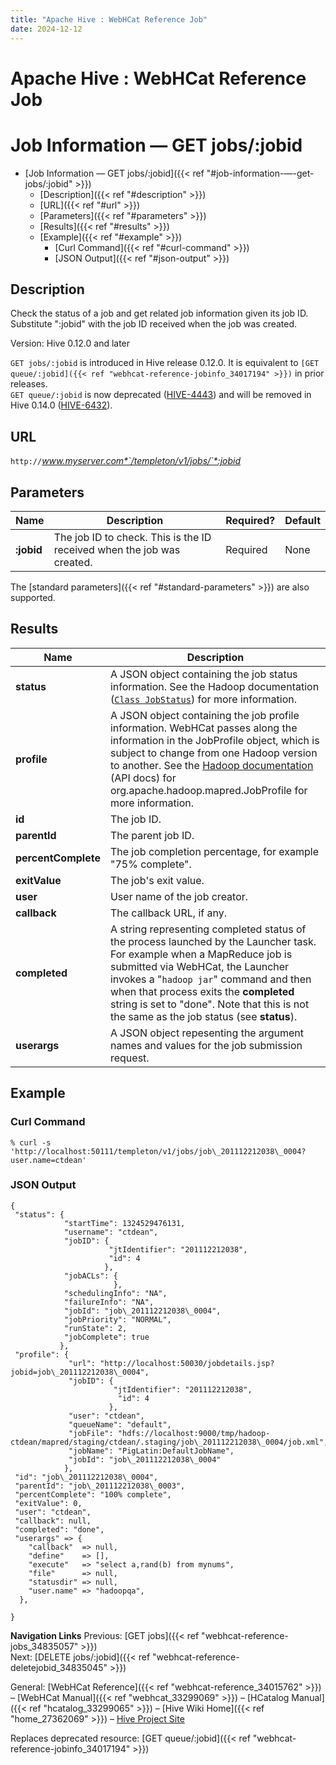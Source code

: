 ```yaml
---
title: "Apache Hive : WebHCat Reference Job"
date: 2024-12-12
---
```










# Apache Hive : WebHCat Reference Job






# Job Information — GET jobs/:jobid


* [Job Information — GET jobs/:jobid]({{< ref "#job-information-—-get-jobs/:jobid" >}})
	+ [Description]({{< ref "#description" >}})
	+ [URL]({{< ref "#url" >}})
	+ [Parameters]({{< ref "#parameters" >}})
	+ [Results]({{< ref "#results" >}})
	+ [Example]({{< ref "#example" >}})
		- [Curl Command]({{< ref "#curl-command" >}})
		- [JSON Output]({{< ref "#json-output" >}})




## Description

Check the status of a job and get related job information given its job ID. Substitute ":jobid" with the job ID received when the job was created.

Version: Hive 0.12.0 and later

`GET jobs/:jobid` is introduced in Hive release 0.12.0. It is equivalent to `[GET queue/:jobid]({{< ref "webhcat-reference-jobinfo_34017194" >}})` in prior releases.  
`GET queue/:jobid` is now deprecated ([HIVE-4443](https://issues.apache.org/jira/browse/HIVE-4443)) and will be removed in Hive 0.14.0 ([HIVE-6432](https://issues.apache.org/jira/browse/HIVE-6432)).

## URL

`http://`*www.myserver.com*`/templeton/v1/jobs/`*:jobid*

## Parameters



| Name | Description | Required? | Default |
| --- | --- | --- | --- |
| **:jobid** | The job ID to check. This is the ID received when the job was created. | Required | None |

The [standard parameters]({{< ref "#standard-parameters" >}}) are also supported.

## Results



| Name | Description |
| --- | --- |
| **status** | A JSON object containing the job status information. See the Hadoop documentation ([`Class JobStatus`](http://hadoop.apache.org/docs/stable/api/org/apache/hadoop/mapred/JobStatus.html)) for more information. |
| **profile** | A JSON object containing the job profile information. WebHCat passes along the information in the JobProfile object, which is subject to change from one Hadoop version to another. See the [Hadoop documentation](http://hadoop.apache.org/docs/) (API docs) for org.apache.hadoop.mapred.JobProfile for more information. |
| **id** | The job ID. |
| **parentId** | The parent job ID. |
| **percentComplete** | The job completion percentage, for example "75% complete". |
| **exitValue** | The job's exit value. |
| **user** | User name of the job creator. |
| **callback** | The callback URL, if any. |
| **completed** | A string representing completed status of the process launched by the Launcher task. For example when a MapReduce job is submitted via WebHCat, the Launcher invokes a "`hadoop jar`" command and then when that process exits the **completed** string is set to "done". Note that this is not the same as the job status (see **status**). |
| **userargs** | A JSON object repesenting the argument names and values for the job submission request. |

## Example

### Curl Command



```
% curl -s 'http://localhost:50111/templeton/v1/jobs/job\_201112212038\_0004?user.name=ctdean'

```

### JSON Output



```
{
 "status": {
            "startTime": 1324529476131,
            "username": "ctdean",
            "jobID": {
                      "jtIdentifier": "201112212038",
                      "id": 4
                     },
            "jobACLs": {
                       },
            "schedulingInfo": "NA",
            "failureInfo": "NA",
            "jobId": "job\_201112212038\_0004",
            "jobPriority": "NORMAL",
            "runState": 2,
            "jobComplete": true
           },
 "profile": {
             "url": "http://localhost:50030/jobdetails.jsp?jobid=job\_201112212038\_0004",
             "jobID": {
                       "jtIdentifier": "201112212038",
                        "id": 4
                      },
             "user": "ctdean",
             "queueName": "default",
             "jobFile": "hdfs://localhost:9000/tmp/hadoop-ctdean/mapred/staging/ctdean/.staging/job\_201112212038\_0004/job.xml",
             "jobName": "PigLatin:DefaultJobName",
             "jobId": "job\_201112212038\_0004"
            },
 "id": "job\_201112212038\_0004",
 "parentId": "job\_201112212038\_0003",
 "percentComplete": "100% complete",
 "exitValue": 0,
 "user": "ctdean",
 "callback": null,
 "completed": "done",
 "userargs" => {
    "callback"  => null,
    "define"    => [],
    "execute"   => "select a,rand(b) from mynums",
    "file"      => null,
    "statusdir" => null,
    "user.name" => "hadoopqa",
  },

}

```

**Navigation Links**
Previous: [GET jobs]({{< ref "webhcat-reference-jobs_34835057" >}})  
 Next: [DELETE jobs/:jobid]({{< ref "webhcat-reference-deletejobid_34835045" >}})

General: [WebHCat Reference]({{< ref "webhcat-reference_34015762" >}}) – [WebHCat Manual]({{< ref "webhcat_33299069" >}}) – [HCatalog Manual]({{< ref "hcatalog_33299065" >}}) – [Hive Wiki Home]({{< ref "home_27362069" >}}) – [Hive Project Site](http://hive.apache.org/)

Replaces deprecated resource: [GET queue/:jobid]({{< ref "webhcat-reference-jobinfo_34017194" >}})




 

 

